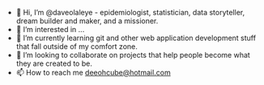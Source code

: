 - 👋 Hi, I’m @daveolaleye - epidemiologist, statistician, data storyteller, dream builder and maker, and a missioner.
- 👀 I’m interested in ...
- 🌱 I’m currently learning git and other web application development stuff that fall outside of my comfort zone.
- 💞️ I’m looking to collaborate on projects that help people become what they are created to be.
- 📫 How to reach me deeohcube@hotmail.com

<!---
daveolaleye/daveolaleye is a ✨ special ✨ repository because its `README.md` (this file) appears on your GitHub profile.
You can click the Preview link to take a look at your changes.
--->
